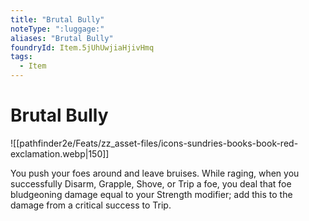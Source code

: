 ```yaml
---
title: "Brutal Bully"
noteType: ":luggage:"
aliases: "Brutal Bully"
foundryId: Item.5jUhUwjiaHjivHmq
tags:
  - Item
---
```


# Brutal Bully
![[pathfinder2e/Feats/zz_asset-files/icons-sundries-books-book-red-exclamation.webp|150]]

You push your foes around and leave bruises. While raging, when you successfully Disarm, Grapple, Shove, or Trip a foe, you deal that foe bludgeoning damage equal to your Strength modifier; add this to the damage from a critical success to Trip.
